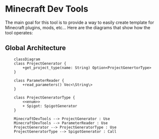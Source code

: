 # Minecraft Dev Tools

The main goal for this tool is to provide a way to easily create template for Minecraft plugins, mods, etc...
Here are the diagrams that show how the tool operates:

## Global Architecture


```mermaid
	classDiagram
	class ProjectGenerator {
		+get_project_type(name: String) Option<ProjectGenertorType>
	}
	
	class ParameterReader {
        +read_parameters() Vec<\String\>
    }

	class ProjectGeneratorType {
		<<enum>>
		+ Spigot: SpigotGenerator
	}
	
	MinecraftDevTools --> ProjectGenerator : Use
	MinecraftDevTools --> ParameterReader : Use
    ProjectGenerator --> ProjectGeneratorType : Use
    ProjectGeneratorType --> SpigotGenerator : Call
```
